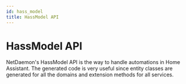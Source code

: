 ```yaml
---
id: hass_model
title: HassModel API
---
```


# HassModel API

NetDaemon's HassModel API is the way to handle automations in Home Assistant. The generated code is very useful since entity classes are generated for all the domains and extension methods for all services.


